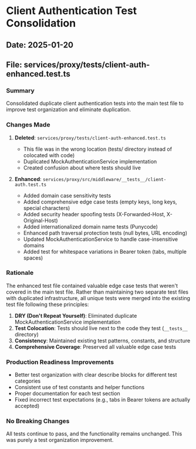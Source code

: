 # Client Authentication Test Consolidation

## Date: 2025-01-20

## File: services/proxy/tests/client-auth-enhanced.test.ts

### Summary

Consolidated duplicate client authentication tests into the main test file to improve test organization and eliminate duplication.

### Changes Made

1. **Deleted**: `services/proxy/tests/client-auth-enhanced.test.ts`
   - This file was in the wrong location (tests/ directory instead of colocated with code)
   - Duplicated MockAuthenticationService implementation
   - Created confusion about where tests should live

2. **Enhanced**: `services/proxy/src/middleware/__tests__/client-auth.test.ts`
   - Added domain case sensitivity tests
   - Added comprehensive edge case tests (empty keys, long keys, special characters)
   - Added security header spoofing tests (X-Forwarded-Host, X-Original-Host)
   - Added internationalized domain name tests (Punycode)
   - Enhanced path traversal protection tests (null bytes, URL encoding)
   - Updated MockAuthenticationService to handle case-insensitive domains
   - Added test for whitespace variations in Bearer token (tabs, multiple spaces)

### Rationale

The enhanced test file contained valuable edge case tests that weren't covered in the main test file. Rather than maintaining two separate test files with duplicated infrastructure, all unique tests were merged into the existing test file following these principles:

1. **DRY (Don't Repeat Yourself)**: Eliminated duplicate MockAuthenticationService implementation
2. **Test Colocation**: Tests should live next to the code they test (`__tests__` directory)
3. **Consistency**: Maintained existing test patterns, constants, and structure
4. **Comprehensive Coverage**: Preserved all valuable edge case tests

### Production Readiness Improvements

- Better test organization with clear describe blocks for different test categories
- Consistent use of test constants and helper functions
- Proper documentation for each test section
- Fixed incorrect test expectations (e.g., tabs in Bearer tokens are actually accepted)

### No Breaking Changes

All tests continue to pass, and the functionality remains unchanged. This was purely a test organization improvement.
